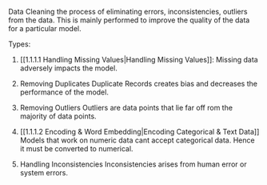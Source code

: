 Data Cleaning the process of eliminating errors, inconsistencies, outliers from the data. This is mainly performed to improve the quality of the data for a particular model. 

Types:

1) [[1.1.1.1 Handling Missing Values|Handling Missing Values]]:
	Missing data adversely impacts the model. 
	
2) Removing Duplicates
	Duplicate Records creates bias and decreases the performance of the model.
	
3) Removing Outliers
	Outliers are data points that lie far off rom the majority of data points. 
	
4) [[1.1.1.2 Encoding & Word Embedding|Encoding Categorical & Text Data]]
	Models that work on numeric data cant accept categorical data. Hence it must be converted to numerical.
	
5) Handling Inconsistencies
	Inconsistencies arises from human error or system errors. 


